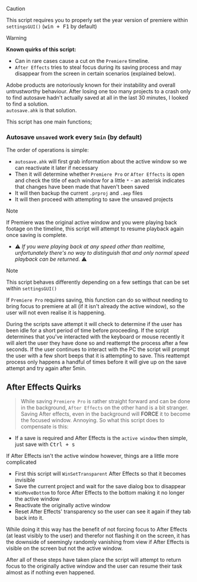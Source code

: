 > [!Caution]
> This script requires you to properly set the year version of premiere within `settingsGUI()` (<kbd>win + F1</kbd> by default)

> [!Warning]
> **Known quirks of this script:** 
> - Can in rare cases cause a cut on the `Premiere` timeline.
> - `After Effects` tries to steal focus during its saving process and may disappear from the screen in certain scenarios (explained below).

Adobe products are notoriously known for their instability and overall untrustworthy behaviour. After losing one too many projects to a crash only to find autosave hadn't actually saved at all in the last 30 minutes, I looked to find a solution.  
`autosave.ahk` is that solution.

This script has one main functions;

### **Autosave `unsaved` work every `5min` (by default)**
The order of operations is simple:

- `autosave.ahk` will first grab information about the active window so we can reactivate it later if necessary
- Then it will determine whether `Premiere Pro` or `After Effects` is open and check the title of each window for a little `*` - an asterisk indicates that changes have been made that haven't been saved
- It will then backup the current `.prproj` and `.aep` files
- It will then proceed with attempting to save the unsaved projects

> [!Note]
> If Premiere was the original active window and you were playing back footage on the timeline, this script will attempt to resume playback again once saving is complete.
> - ⚠️ *If you were playing back at any speed other than realtime, unfortunately there's no way to distinguish that and only normal speed playback can be returned.* ⚠️

> [!Note]
> This script behaves differently depending on a few settings that can be set within `settingsGUI()`

If `Premiere Pro` requires saving, this function can do so without needing to bring focus to premiere at all (if it isn't already the active window), so the user will not even realise it is happening.

During the scripts save attempt it will check to determine if the user has been idle for a short period of time before proceeding. If the script determines that you've interacted with the keyboard or mouse recently it will alert the user they have done so and reattempt the process after a few seconds. If the user continues to interact with the PC the script will prompt the user with a few short beeps that it is attempting to save. This reattempt process only happens a handful of times before it will give up on the save attempt and try again after 5min.

## After Effects Quirks
> While saving `Premiere Pro` is rather straight forward and can be done in the background, `After Effects` on the other hand is a bit stranger. Saving After effects, even in the background will **FORCE** it to become the focused window. Annoying. So what this script does to compensate is this:

- If a save is required and After Effects is the `active window` then simple, just save with <kbd>Ctrl + s</kbd>

If After Effects isn't the active window however, things are a little more complicated
- First this script will `WinSetTransparent` After Effects so that it becomes invisible
- Save the current project and wait for the save dialog box to disappear
- `WinMoveBottom` to force After Effects to the bottom making it no longer the active window
- Reactivate the originally active window
- Reset After Effects' transparency so the user can see it again if they tab back into it.

While doing it this way has the benefit of not forcing focus to After Effects (at least visibly to the user) and therefor not flashing it on the screen, it has the downside of seemingly randomly vanishing from view if After Effects is visible on the screen but not the active window.

After all of these steps have taken place the script will attempt to return focus to the originally active window and the user can resume their task almost as if nothing even happened.